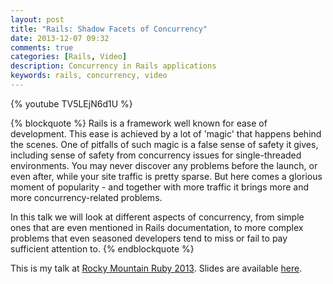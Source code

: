 ```yaml
---
layout: post
title: "Rails: Shadow Facets of Concurrency"
date: 2013-12-07 09:32
comments: true
categories: [Rails, Video]
description: Concurrency in Rails applications
keywords: rails, concurrency, video
---
```


{% youtube TV5LEjN6d1U %}

{% blockquote %}
Rails is a framework well known for ease of development. This ease is achieved by a lot of 'magic' that happens behind the scenes. One of pitfalls of such magic is a false sense of safety it gives, including sense of safety from concurrency issues for single-threaded environments. You may never discover any problems before the launch, or even after, while your site traffic is pretty sparse. But here comes a glorious moment of popularity - and together with more traffic it brings more and more concurrency-related problems.

In this talk we will look at different aspects of concurrency, from simple ones that are even mentioned in Rails documentation, to more complex problems that even seasoned developers tend to miss or fail to pay sufficient attention to.
{% endblockquote %}

This is my talk at [Rocky Mountain Ruby 2013](http://rockymntruby.com). Slides are available [here](/concur/rency).
